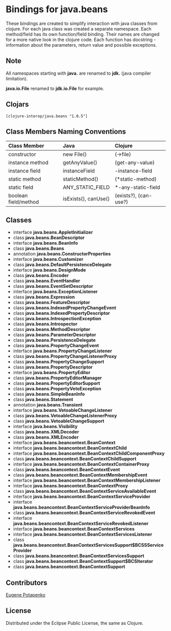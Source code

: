 # Bindings for java.beans

These bindings are created to simplify interaction with java classes from clojure.
For each java class was created a separate namespace.
Each method/field has its own function/field binding.
Their names are changed for a more native look in the clojure code. Each function has docstring - information about the parameters, return value and possible exceptions.

## Note

All namespaces starting with **java.** are renamed to **jdk.** (java compiler limitation). 

**java.io.File** renamed to **jdk.io.File** for example. 




## Clojars

```
[clojure-interop/java.beans "1.0.5"]
```

## Class Members Naming Conventions

| Class Member | Java | Clojure |
|:--|:--|:--|
| constructor | new File() | (->file) |
| instance method | getAnyValue() | (get-any-value) |
| instance field | instanceField | -instance-field |
| static method | staticMethod() | (*static-method) |
| static field | ANY_STATIC_FIELD | *-any-static-field |
| boolean field/method | isExists(), canUse() | (exists?), (can-use?) |

## Classes

- interface **java.beans.AppletInitializer**
- class **java.beans.BeanDescriptor**
- interface **java.beans.BeanInfo**
- class **java.beans.Beans**
- annotation **java.beans.ConstructorProperties**
- interface **java.beans.Customizer**
- class **java.beans.DefaultPersistenceDelegate**
- interface **java.beans.DesignMode**
- class **java.beans.Encoder**
- class **java.beans.EventHandler**
- class **java.beans.EventSetDescriptor**
- interface **java.beans.ExceptionListener**
- class **java.beans.Expression**
- class **java.beans.FeatureDescriptor**
- class **java.beans.IndexedPropertyChangeEvent**
- class **java.beans.IndexedPropertyDescriptor**
- class **java.beans.IntrospectionException**
- class **java.beans.Introspector**
- class **java.beans.MethodDescriptor**
- class **java.beans.ParameterDescriptor**
- class **java.beans.PersistenceDelegate**
- class **java.beans.PropertyChangeEvent**
- interface **java.beans.PropertyChangeListener**
- class **java.beans.PropertyChangeListenerProxy**
- class **java.beans.PropertyChangeSupport**
- class **java.beans.PropertyDescriptor**
- interface **java.beans.PropertyEditor**
- class **java.beans.PropertyEditorManager**
- class **java.beans.PropertyEditorSupport**
- class **java.beans.PropertyVetoException**
- class **java.beans.SimpleBeanInfo**
- class **java.beans.Statement**
- annotation **java.beans.Transient**
- interface **java.beans.VetoableChangeListener**
- class **java.beans.VetoableChangeListenerProxy**
- class **java.beans.VetoableChangeSupport**
- interface **java.beans.Visibility**
- class **java.beans.XMLDecoder**
- class **java.beans.XMLEncoder**
- interface **java.beans.beancontext.BeanContext**
- interface **java.beans.beancontext.BeanContextChild**
- interface **java.beans.beancontext.BeanContextChildComponentProxy**
- class **java.beans.beancontext.BeanContextChildSupport**
- interface **java.beans.beancontext.BeanContextContainerProxy**
- class **java.beans.beancontext.BeanContextEvent**
- class **java.beans.beancontext.BeanContextMembershipEvent**
- interface **java.beans.beancontext.BeanContextMembershipListener**
- interface **java.beans.beancontext.BeanContextProxy**
- class **java.beans.beancontext.BeanContextServiceAvailableEvent**
- interface **java.beans.beancontext.BeanContextServiceProvider**
- interface **java.beans.beancontext.BeanContextServiceProviderBeanInfo**
- class **java.beans.beancontext.BeanContextServiceRevokedEvent**
- interface **java.beans.beancontext.BeanContextServiceRevokedListener**
- interface **java.beans.beancontext.BeanContextServices**
- interface **java.beans.beancontext.BeanContextServicesListener**
- class **java.beans.beancontext.BeanContextServicesSupport$BCSSServiceProvider**
- class **java.beans.beancontext.BeanContextServicesSupport**
- class **java.beans.beancontext.BeanContextSupport$BCSIterator**
- class **java.beans.beancontext.BeanContextSupport**

## Contributors

[Eugene Potapenko](https://github.com/potapenko/)

## License

Distributed under the Eclipse Public License, the same as Clojure.
